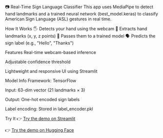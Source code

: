 📷 Real-Time Sign Language Classifier
This app uses MediaPipe to detect hand landmarks and a trained neural network (best_model.keras) to classify American Sign Language (ASL) gestures in real time.

How It Works
🖐️ Detects your hand using the webcam
📌 Extracts hand landmarks (x, y, z points)
🧠 Passes them to a trained model
🗣️ Predicts the sign label (e.g., "Hello", "Thanks")

Features
Real-time webcam-based inference

Adjustable confidence threshold

Lightweight and responsive UI using Streamlit

Model Info
Framework: TensorFlow

Input: 63-dim vector (21 landmarks × 3)

Output: One-hot encoded sign labels

Label encoding: Stored in label_encoder.pkl

Try It
👉 [Try the demo on Streamlit](https://real-time-sign-language-classifier.streamlit.app/)

👉 [Try the demo on Hugging Face](https://speccco-sign-language.hf.space/?__theme=dark)


